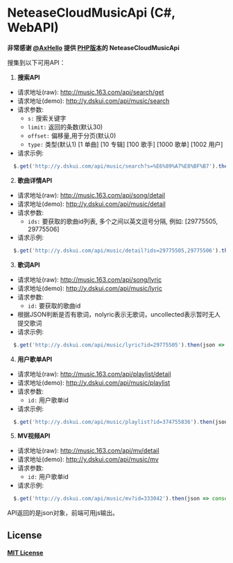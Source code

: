 # NeteaseCloudMusicApi (C#, WebAPI)
**非常感谢 [@AxHello](https://github.com/axhello) 提供 [PHP版本](https://github.com/axhello/NeteaseCloudMusicApi)的 NeteaseCloudMusicApi**

搜集到以下可用API：

1. **搜索API**
  - 请求地址(raw): http://music.163.com/api/search/get
  - 请求地址(demo): http://y.dskui.com/api/music/search
  - 请求参数:
    - <code>s:</code> 搜索关键字
    - <code>limit:</code> 返回的条数(默认30)
    - <code>offset:</code> 偏移量,用于分页(默认0)
    - <code>type:</code> 类型(默认1)
      [1 单曲] [10 专辑] [100 歌手] [1000 歌单] [1002 用户]
  - 请求示例: 
  ``` Javascript
    $.get('http://y.dskui.com/api/music/search?s=%E6%89%A7%E8%BF%B7').then(json => console.info(json));
  ```
  
2. **歌曲详情API**
  - 请求地址(raw): http://music.163.com/api/song/detail
  - 请求地址(demo): http://y.dskui.com/api/music/detail
  - 请求参数:
    - <code>ids:</code> 要获取的歌曲id列表, 多个之间以英文逗号分隔, 例如: [29775505, 29775506]
  - 请求示例:
  ``` Javascript
    $.get('http://y.dskui.com/api/music/detail?ids=29775505,29775506').then(json => console.info(json));
  ```
  
3. **歌词API**
  - 请求地址(raw): http://music.163.com/api/song/lyric
  - 请求地址(demo): http://y.dskui.com/api/music/lyric
  - 请求参数:
    - <code>id:</code> 要获取的歌曲id
  - 根据JSON判断是否有歌词，nolyric表示无歌词，uncollected表示暂时无人提交歌词
  - 请求示例:
  ``` Javascript
    $.get('http://y.dskui.com/api/music/lyric?id=29775505').then(json => console.info(json));
  ```
  
4. **用户歌单API**
  - 请求地址(raw): http://music.163.com/api/playlist/detail
  - 请求地址(demo): http://y.dskui.com/api/music/playlist
  - 请求参数:
    - <code>id:</code> 用户歌单id
  - 请求示例:
  ``` Javascript
    $.get('http://y.dskui.com/api/music/playlist?id=374755836').then(json => console.info(json));
  ```

5. **MV视频API**
  - 请求地址(raw): http://music.163.com/api/mv/detail
  - 请求地址(demo): http://y.dskui.com/api/music/mv
  - 请求参数:
    - <code>id:</code> 用户歌单id
  - 请求示例:
  ``` Javascript
    $.get('http://y.dskui.com/api/music/mv?id=333042').then(json => console.info(json));
  ```

API返回的是json对象，前端可用js输出。

## License
#### [MIT License](https://github.com/u3u/NeteaseCloudMusicApi/blob/master/LICENSE)
